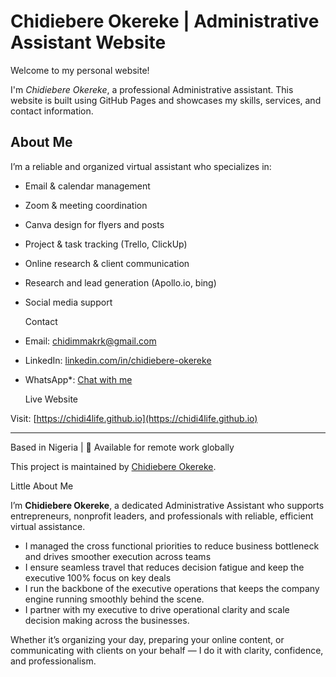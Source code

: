 # Chidiebere Okereke | Administrative Assistant Website

Welcome to my personal website!

 I'm *Chidiebere Okereke*, a professional Administrative assistant. This website is built using GitHub Pages and showcases my skills, services, and contact information.

##  About Me

I’m a reliable and organized virtual assistant who specializes in:

- Email & calendar management  
- Zoom & meeting coordination  
- Canva design for flyers and posts  
- Project & task tracking (Trello, ClickUp)  
- Online research & client communication
- Research and lead generation (Apollo.io, bing)
- Social media support 

  Contact

- Email: [chidimmakrk@gmail.com](mailto:chidimmakrk@gmail.com)  
- LinkedIn: [linkedin.com/in/chidiebere-okereke](https://www.linkedin.com/in/chidiebere-okereke-685b69323?utm)  
- WhatsApp*: [Chat with me](https://wa.me/2349033057045)

  Live Website

 Visit: [https://chidi4life.github.io](https://chidi4life.github.io)

---
Based in Nigeria | 💬 Available for remote work globally

This project is maintained by [Chidiebere Okereke](https://www.linkedin.com/in/chidiebere-okereke-685b69323?utm).

Little About Me

I’m **Chidiebere Okereke**, a dedicated Administrative Assistant who supports entrepreneurs, nonprofit leaders, and professionals with reliable, efficient virtual assistance.

- I managed the cross functional priorities to reduce business bottleneck and drives smoother execution across teams
- I ensure seamless travel that reduces decision fatigue and keep the executive 100% focus on key deals
- I run the backbone of the executive operations that keeps the company engine running smoothly behind the scene.
- I partner with my executive to drive operational clarity and scale decision making across the businesses.

Whether it’s organizing your day, preparing your online content, or communicating with clients on your behalf — I do it with clarity, confidence, and professionalism.

 

